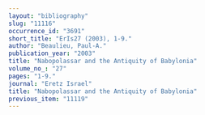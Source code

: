 ```yaml
---
layout: "bibliography"
slug: "11116"
occurrence_id: "3691"
short_title: "ErIs27 (2003), 1-9."
author: "Beaulieu, Paul-A."
publication_year: "2003"
title: "Nabopolassar and the Antiquity of Babylonia"
volume_no_: "27"
pages: "1-9."
journal: "Eretz Israel"
title: "Nabopolassar and the Antiquity of Babylonia"
previous_item: "11119"
---
```

